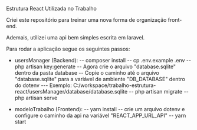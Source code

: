 Estrutura React Utilizada no Trabalho

Criei este repositório para treinar uma nova forma de organização front-end.

Ademais, utilizei uma api bem simples escrita em laravel.

Para rodar a aplicação segue os seguintes passos:

- usersManager (Backend):
-- composer install
-- cp .env.example .env
-- php artisan key:generate
-- Agora crie o arquivo "database.sqlite" dentro da pasta database
-- Copie o caminho até o arquivo "database.sqlite" para a variável de ambiente "DB_DATABASE" dentro do dotenv
--- Exemplo: C:/workspace/trabalho-estrutura-react/usersManager/database/database.sqlite
-- php artisan migrate
-- php artisan serve

- modeloTrabalho (Frontend):
-- yarn install
-- crie um arquivo dotenv e configure o caminho da api na variável "REACT_APP_URL_API"
-- yarn start